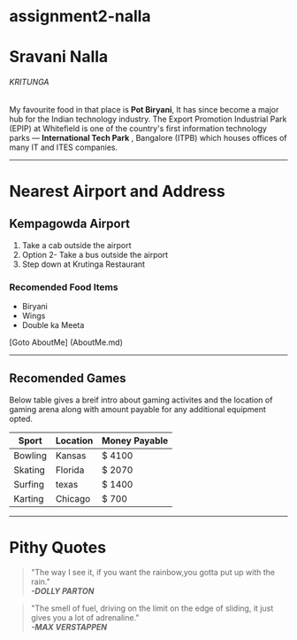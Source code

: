 # assignment2-nalla

# Sravani Nalla

###### KRITUNGA

 My favourite food in that place is **Pot Biryani**, It has since become a major hub for the Indian technology industry. The Export Promotion Industrial Park (EPIP) at Whitefield is one of the country's first information technology parks — **International Tech Park** , Bangalore (ITPB) which houses offices of many IT and ITES companies.

 <hr>
 
 # Nearest Airport and Address

 ## Kempagowda Airport

 1. Take a cab outside the airport
 2. Option 2- Take a bus outside the airport
 3. Step down at Krutinga Restaurant


### Recomended Food Items

* Biryani
* Wings 
* Double ka Meeta

[Goto AboutMe] (AboutMe.md)


<hr>

## Recomended Games

Below table gives a breif intro about gaming activites and the location of gaming arena along with amount payable for any additional equipment opted.


|Sport | Location | Money Payable|
|  ---  |   ---   | :--- |
|Bowling| Kansas | $ 4100|
|Skating| Florida | $ 2070|
|Surfing| texas | $ 1400|
|Karting| Chicago | $ 700|

<hr>

# Pithy Quotes

> "The way I see it, if you want the rainbow,you gotta put up with the rain."<br>
>***-DOLLY PARTON***

>"The smell of fuel, driving on the limit on the edge of sliding, it just gives you a lot of adrenaline."<br>
>***-MAX VERSTAPPEN***